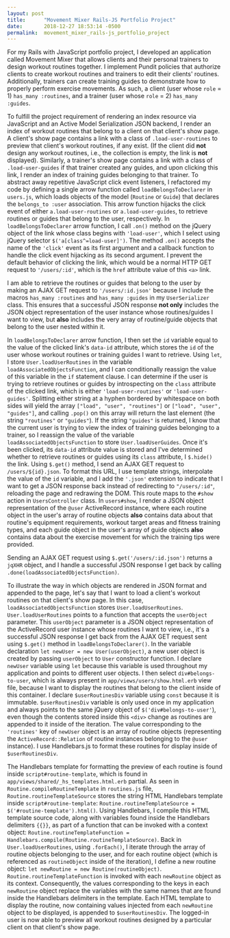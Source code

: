 ```yaml
---
layout: post
title:      "Movement Mixer Rails-JS Portfolio Project"
date:       2018-12-27 18:53:14 -0500
permalink:  movement_mixer_rails-js_portfolio_project
---
```



For my Rails with JavaScript portfolio project, I developed an application called Movement Mixer that allows clients and their personal trainers to design workout routines together. I implement Pundit policies that authorize clients to create workout routines and trainers to edit their clients' routines. Additionally, trainers can create training guides to demonstrate how to properly perform exercise movements. As such, a client (user whose `role` = 1) `has_many :routines`, and a trainer (user whose `role` = 2) `has_many :guides`.

To fulfill the project requirement of rendering an index resource via JavaScript and an Active Model Serialization JSON backend, I render an index of workout routines that belong to a client on that client's show page. A client's show page contains a link with a class of `.load-user-routines` to preview that client's workout routines, if any exist. (If the client did **not** design any workout routines, i.e., the collection is empty, the link is **not** displayed). Similarly, a trainer's show page contains a link with a class of `.load-user-guides` if that trainer created any guides, and upon clicking this link, I render an index of training guides belonging to that trainer. To abstract away repetitive JavaScript click event listeners, I refactored my code by defining a single arrow function called `loadBelongsToDeclarer` in `users.js`, which loads objects of the model (`Routine` or `Guide`) that declares the `belongs_to :user` association. This arrow function hijacks the click event of either `a.load-user-routines` or `a.load-user-guides`, to retrieve routines or guides that belong to the user, respectively. In `loadBelongsToDeclarer` arrow function, I call `.on()` method on the jQuery object of the link whose class begins with `'load-user'`, which I select using jQuery selector `$('a[class^=load-user]')`. The method `.on()` accepts the name of the `'click'` event as its first argument and a callback function to handle the click event hijacking as its second argument. I prevent the default behavior of clicking the link, which would be a normal HTTP GET request to `'/users/:id'`, which is the `href` attribute value of this `<a>` link.

I am able to retrieve the routines or guides that belong to the user by making an AJAX GET request to `'/users/:id.json'` because I include the macros `has_many :routines` and `has_many :guides` in my `UserSerializer` class. This ensures that a successful JSON response **not only** includes the JSON object representation of the user instance whose routines/guides I want to view, but **also** includes the very array of routine/guide objects that belong to the user nested within it.

In `loadBelongsToDeclarer` arrow function, I then set the `id` variable equal to the value of the clicked link's `data-id` attribute, which stores the `id` of the user whose workout routines or training guides I want to retrieve. Using `let`, I store `User.loadUserRoutines` in the variable `loadAssociatedObjectsFunction`, and I can conditionally reassign the value of this variable in the `if` statement clause. I can determine if the user is trying to retrieve routines or guides by introspecting on the `class` attribute of the clicked link, which is either `'load-user-routines'` or `'load-user-guides'`. Splitting either string at a hyphen bordered by whitespace on both sides will yield the array `["load", "user", "routines"]` or `["load", "user", "guides"]`, and calling `.pop()` on this array will return the last element (the string `"routines"` or `"guides"`). If the string `"guides"` is returned, I know that the current user is trying to view the index of training guides belonging to a trainer, so I reassign the value of the variable `loadAssociatedObjectsFunction` to store `User.loadUserGuides`. Once it's been clicked, its `data-id` attribute value is stored and I've determined whether to retrieve routines or guides using its `class` attribute, I `$.hide()` the link. Using `$.get()` method, I send an AJAX GET request to `/users/${id}.json`. To format this URL, I use template strings, interpolate the value of the `id` variable, and I add the `'.json'` extension to indicate that I want to get a JSON response back instead of redirecting to `"/users/:id"`, reloading the page and redrawing the DOM. This route maps to the `#show` action in `UsersController` class. In `users#show`, I render a JSON object representation of the `@user` ActiveRecord instance, where each routine object in the user's array of routine objects **also** contains data about that routine's equipment requirements, workout target areas and fitness training types, and each guide object in the user's array of guide objects **also** contains data about the exercise movement for which the training tips were provided.

Sending an AJAX GET request using `$.get('/users/:id.json')` returns a `jqXHR` object, and I handle a successful JSON response I get back by calling `.done(loadAssociatedObjectsFunction)`.

To illustrate the way in which objects are rendered in JSON format and appended to the page, let's say that I want to load a client's workout routines on that client's show page. In this case, `loadAssociatedObjectsFunction` stores `User.loadUserRoutines`. `User.loadUserRoutines` points to a function that accepts the `userObject` parameter. This `userObject` parameter is a JSON object representation of the ActiveRecord user instance whose routines I want to view, i.e., it's a successful JSON response I get back from the AJAX GET request sent using `$.get()` method in `loadBelongsToDeclarer()`. In the variable declaration `let newUser = new User(userObject)`, a new user object is created by passing `userObject` to `User` constructor function. I declare `newUser` variable using `let` because this variable is used throughout my application and points to different user objects. I then select `div#belongs-to-user`, which is always present in `app/views/users/show.html.erb` view file, because I want to display the routines that belong to the client inside of this container. I declare `$userRoutinesDiv` variable using `const` because it is immutable. `$userRoutinesDiv` variable is only used once in my application and always points to the same jQuery object of `$('div#belongs-to-user'`), even though the contents stored inside this `<div>`  change as routines are appended to it inside of the iteration. The value corresponding to the `'routines'` key of `newUser` object is an array of routine objects (representing the `ActiveRecord::Relation` of routine instances belonging to the `@user` instance). I use Handlebars.js to format these routines for display inside of `$userRoutinesDiv`.

The Handlebars template for formatting the preview of each routine is found inside `script#routine-template`, which is found in `app/views/shared/_hs_templates.html.erb` partial. As seen in `Routine.compileRoutineTemplate` in `routines.js` file, `Routine.routineTemplateSource` stores the string HTML Handlebars template inside `script#routine-template`: `Routine.routineTemplateSource = $('#routine-template').html()`. Using Handlebars, I compile this HTML template source code, along with variables found inside the Handlebars delimiters `{{}}`, as part of a function that can be invoked with a context object: `Routine.routineTemplateFunction = Handlebars.compile(Routine.routineTemplateSource)`. Back in `User.loadUserRoutines`, using `.forEach()`, I iterate through the array of routine objects belonging to the user, and for each routine object (which is referenced as `routineObject` inside of the iteration), I define a new routine object: `let newRoutine = new Routine(routineObject)`. `Routine.routineTemplateFunction` is invoked with each `newRoutine` object as its context. Consequently, the values corresponding to the keys in each `newRoutine` object replace the variables with the same names that are found inside the Handlebars delimiters in the template. Each HTML template to display the routine, now containing values injected from each `newRoutine` object to be displayed, is appended to `$userRoutinesDiv`. The logged-in user is now able to preview all workout routines designed by a particular client on that client's show page.
